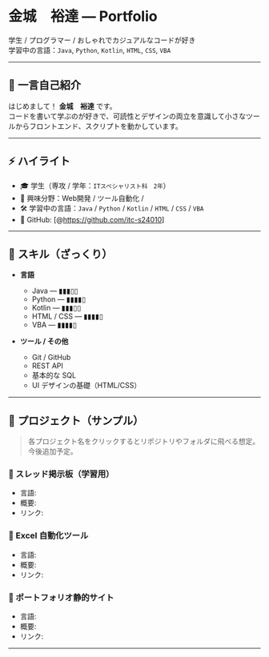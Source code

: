 #  金城　裕達 — Portfolio

学生 / プログラマー / おしゃれでカジュアルなコードが好き  
学習中の言語：`Java`, `Python`, `Kotlin`, `HTML`, `CSS`, `VBA`

---

## 🔭 一言自己紹介
はじめまして！ **金城　裕達** です。  
コードを書いて学ぶのが好きで、可読性とデザインの両立を意識して小さなツールからフロントエンド、スクリプトを動かしています。

---

## ⚡ ハイライト
- 🎓 学生（専攻 / 学年：`ITスペシャリスト科　2年`）
- 🧭 興味分野：Web開発 / ツール自動化 /
- 🛠 学習中の言語：`Java` / `Python` / `Kotlin` / `HTML` / `CSS` / `VBA`
- 🔗 GitHub: [@<https://github.com/itc-s24010>]

---

## 🧰 スキル（ざっくり）
- **言語**
  - Java — ▮▮▮▯▯
  - Python — ▮▮▮▮▯
  - Kotlin — ▮▮▮▯▯
  - HTML / CSS — ▮▮▮▮▯
  - VBA — ▮▮▮▮▯

- **ツール / その他**
  - Git / GitHub
  - REST API 
  - 基本的な SQL
  - UI デザインの基礎（HTML/CSS）

---

## 🚀 プロジェクト（サンプル）
> 各プロジェクト名をクリックするとリポジトリやフォルダに飛べる想定。今後追加予定。

### 🔸 スレッド掲示板（学習用）
- 言語: 
- 概要: 
- リンク: 

### 🔸 Excel 自動化ツール
- 言語: 
- 概要: 
- リンク: 

### 🔸 ポートフォリオ静的サイト
- 言語: 
- 概要: 
- リンク: 

---

